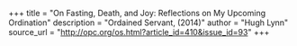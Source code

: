 +++
title = "On Fasting, Death, and Joy: Reflections on My Upcoming Ordination"
description = "Ordained Servant, (2014)"
author = "Hugh Lynn"
source_url = "http://opc.org/os.html?article_id=410&issue_id=93"
+++
